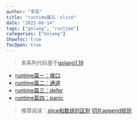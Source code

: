 ```yaml
---
author: "李昌"
title: "runtime篇五：slice"
date: "2022-08-14"
tags: ["golang", "runtime"]
categories: ["Golang"]
ShowToc: true
TocOpen: true
---
```


> 本系列代码基于[golang1.19](https://github.com/golang/go/tree/1e5987635cc8bf99e8a20d240da80bd6f0f793f7)

- [runtime篇一：接口](https://yangchnet.github.io/Dessert/posts/golang/runtime%E7%AF%87%E4%B8%80%E6%8E%A5%E5%8F%A3/)
- [runtime篇二：通道](https://yangchnet.github.io/Dessert/posts/golang/runtime%E7%AF%87%E4%BA%8C%E9%80%9A%E9%81%93/)
- [runtime篇三：defer](https://yangchnet.github.io/Dessert/posts/golang/runtime%E7%AF%87%E4%B8%89defer/)
- [runtime篇四：panic](https://yangchnet.github.io/Dessert/posts/golang/runtime%E7%AF%87%E5%9B%9Bpanic/)


> 推荐阅读：[slice和数组的区别](https://yangchnet.github.io/Dessert/posts/golang/slice%E5%92%8C%E6%95%B0%E7%BB%84%E7%9A%84%E5%8C%BA%E5%88%AB/)  [切片append规则](https://yangchnet.github.io/Dessert/posts/golang/%E5%88%87%E7%89%87append%E8%A7%84%E5%88%99/)